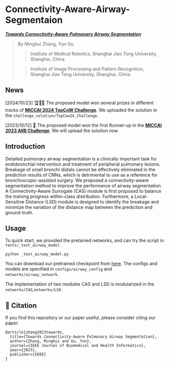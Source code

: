 # Connectivity-Aware-Airway-Segmentaion

[**_Towards Connectivity-Aware Pulmonary Airway Segmentation_**](https://ieeexplore.ieee.org/document/10283811)

> By Minghui Zhang, Yun Gu
>> Institute of Medical Robotics, Shanghai Jiao Tong University, Shanghai, China

>> Institute of Image Processing and Pattern Recognition, Shanghai Jiao Tong University, Shanghai, China


## News
[2024/10/23] 🏆🥈🥉 The proposed model won several prizes in different tracks of [**MICCAI 2024 TopCoW Challenge**](https://topcow24.grand-challenge.org/). We uploaded the solution in the ```challenge_solution/TopCow24_Challenge```.

[2023/10/12] 🥈 The proposed model won the first Runner-up in the [**MICCAI 2023 AIIB Challenge**](https://codalab.lisn.upsaclay.fr/competitions/13238). We will upload the solution now


## Introduction
Detailed pulmonary airway segmentation is a clinically important task for endobronchial intervention and treatment of peripheral pulmonary lesions. 
Breakage of small bronchi distals cannot be effectively eliminated in the prediction results of CNNs, which is detrimental to use as a reference for bronchoscopic-assisted surgery. 
We proposed a connectivity-aware segmentation method to improve the performance of airway segmentation. 
A Connectivity-Aware Surrogate (CAS) module is first proposed to balance the training progress within-class distribution. 
Furthermore, a Local-Sensitive Distance (LSD) module is designed to identify the breakage and minimize the variation of the distance map between the prediction and ground-truth.

## Usage
To quick start, we provided the pretained networks, and can try the script in ```tests/_test_airway_model```

```
python _test_airway_model.py
```

You can download our pretrained checkpoint from [here](https://drive.google.com/file/d/1_Uz2DzVHAa0S1fRNqyfYRYQZQixbO_dT/view?usp=sharing). The configs and models are specified in 
```configs/airway_config``` and ```networks/airway_network```.

The implementation of two modules CAS and LSD is modularized in the ```networks/CAS```,```networks/LSD```.

## 📝 Citation
If you find this repository or our paper useful, please consider citing our paper:
```
@article{zhang2023towards,
  title={Towards Connectivity-Aware Pulmonary Airway Segmentation},
  author={Zhang, Minghui and Gu, Yun},
  journal={IEEE Journal of Biomedical and Health Informatics},
  year={2023},
  publisher={IEEE}
}
```
